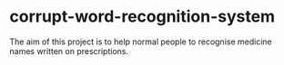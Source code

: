 # corrupt-word-recognition-system
The aim of this project is to help normal people to recognise medicine names written on prescriptions.
